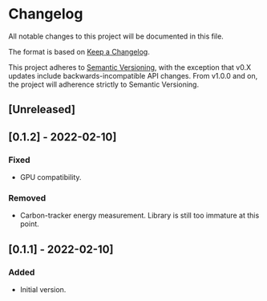 # Changelog
All notable changes to this project will be documented in this file.

The format is based on [Keep a Changelog](https://keepachangelog.com/en/1.0.0/).

This project adheres to [Semantic Versioning](https://semver.org/spec/v2.0.0.html), with the exception that v0.X updates include backwards-incompatible API changes.
From v1.0.0 and on, the project will adherence strictly to Semantic Versioning.


## [Unreleased]


## [0.1.2] - 2022-02-10]
### Fixed
- GPU compatibility.

### Removed
- Carbon-tracker energy measurement. Library is still too immature at this point.


## [0.1.1] - 2022-02-10]
### Added
- Initial version.

